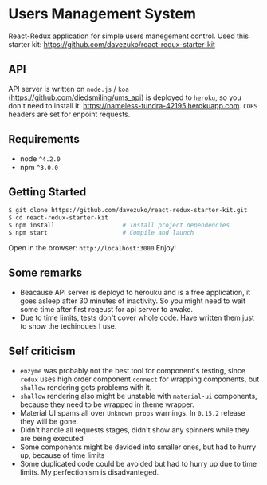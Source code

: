 # Users Management System

React-Redux application for simple users manegement control. Used this starter kit: https://github.com/davezuko/react-redux-starter-kit

## API

API server is written on `node.js` / `koa` (https://github.com/diedsmiling/ums_api) is deployed to `heroku`, so you don't need to install it: https://nameless-tundra-42195.herokuapp.com. `CORS` headers are set for enpoint requests.  

## Requirements
* node `^4.2.0`
* npm `^3.0.0`

## Getting Started

```bash
$ git clone https://github.com/davezuko/react-redux-starter-kit.git
$ cd react-redux-starter-kit
$ npm install                   # Install project dependencies
$ npm start                     # Compile and launch
```
Open in the browser: `http://localhost:3000`
Enjoy!

## Some remarks

* Beacause API server is deployd to herouku and is a free application, it goes asleep after 30 minutes of inactivity. So you might need to wait some time after first reqeust for api server to awake. 
* Due to time limits, tests don't cover whole code. Have written them just to show the techinques I use.
 

## Self criticism

* `enzyme` was probably not the best tool for component's testing, since `redux` uses high order component `connect` for wrapping components, but `shallow` rendering gets problems with it. 
* `shallow` rendering also might be unstable with `material-ui` components, because they need to be wrapped in theme wrapper.
* Material UI spams all over `Unknown props` warnings. In `0.15.2` release they will be gone.
* Didn't handle all requests stages, didn't show any spinners while they are being executed
* Some components might be devided into smaller ones, but had to hurry up, because of time limits
* Some duplicated code could be avoided but had to hurry up due to time limits. My perfectionism is disadvanteged. 
